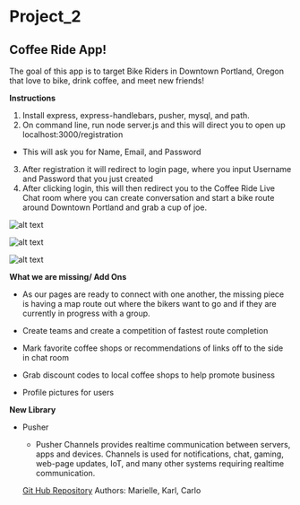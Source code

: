 # Project_2 

## Coffee Ride App! 

The goal of this app is to target Bike Riders in Downtown Portland, Oregon that love to bike, drink coffee, and meet new friends! 

**Instructions** 
 1. Install express, express-handlebars, pusher, mysql, and path. 
 2. On command line, run node server.js and this will direct you to open up localhost:3000/registration 
  * This will ask you for Name, Email, and Password
 3. After registration it will redirect to login page, where you input Username and Password that you just created 
 4. After clicking login, this will then redirect you to the Coffee Ride Live Chat room where you can create conversation and start a bike route around Downtown Portland and grab a cup of joe. 

![alt text](./styles/images/registrationPhoto.png "Registration Page")

![alt text](./styles/images/loginScreenshot.png "Login Page")

![alt text](./styles/images/liveChat.png "Live Chat Room")

**What we are missing/ Add Ons**
- As our pages are ready to connect with one another, the missing piece is having a map route out where the bikers want to go and if they are currently in progress with a group. 

- Create teams and create a competition of fastest route completion

- Mark favorite coffee shops or recommendations of links off to the side in chat room

- Grab discount codes to local coffee shops to help promote business 

- Profile pictures for users 

**New Library**
* Pusher 
  - Pusher Channels provides realtime communication between servers, apps and devices. Channels is used for notifications, chat, gaming, web-page updates, IoT, and many other systems requiring realtime communication.

  [Git Hub Repository](https://github.com/Marielle3/project_2)
  Authors: Marielle, Karl, Carlo


